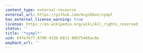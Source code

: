 ```yaml
---
content_type: external-resource
external_url: https://github.com/mcgibbon/sympl
has_external_license_warning: true
license: https://en.wikipedia.org/wiki/All_rights_reserved
status: ''
title: '*sympl*'
uid: 84fe767f-8790-433b-b811-00b75466ac8e
wayback_url: ''
---
```

